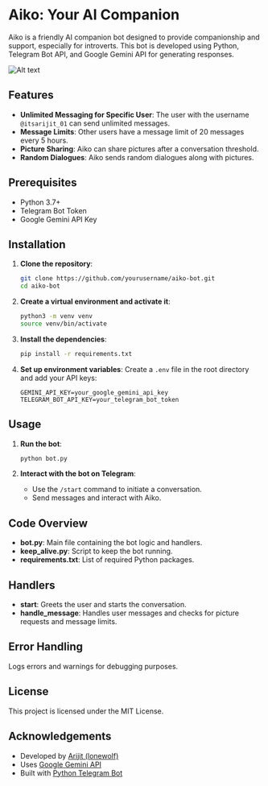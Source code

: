 # Aiko: Your AI Companion
Aiko is a friendly AI companion bot designed to provide companionship and support, especially for introverts. This bot is developed using Python, Telegram Bot API, and Google Gemini API for generating responses.

![Alt text](https://i.postimg.cc/XNm9PP9C/img-LBFr-Zk1-Nesh-Sc-Vi-J53-Ox-V.jpg)

## Features
- **Unlimited Messaging for Specific User**: The user with the username `@itsarijit_01` can send unlimited messages.
- **Message Limits**: Other users have a message limit of 20 messages every 5 hours.
- **Picture Sharing**: Aiko can share pictures after a conversation threshold.
- **Random Dialogues**: Aiko sends random dialogues along with pictures.

## Prerequisites

- Python 3.7+
- Telegram Bot Token
- Google Gemini API Key

## Installation

1. **Clone the repository**:
    ```sh
    git clone https://github.com/yourusername/aiko-bot.git
    cd aiko-bot
    ```

2. **Create a virtual environment and activate it**:
    ```sh
    python3 -m venv venv
    source venv/bin/activate
    ```

3. **Install the dependencies**:
    ```sh
    pip install -r requirements.txt
    ```

4. **Set up environment variables**:
    Create a `.env` file in the root directory and add your API keys:
    ```env
    GEMINI_API_KEY=your_google_gemini_api_key
    TELEGRAM_BOT_API_KEY=your_telegram_bot_token
    ```

## Usage

1. **Run the bot**:
    ```sh
    python bot.py
    ```

2. **Interact with the bot on Telegram**:
    - Use the `/start` command to initiate a conversation.
    - Send messages and interact with Aiko.
    
## Code Overview

- **bot.py**: Main file containing the bot logic and handlers.
- **keep_alive.py**: Script to keep the bot running.
- **requirements.txt**: List of required Python packages.

## Handlers

- **start**: Greets the user and starts the conversation.
- **handle_message**: Handles user messages and checks for picture requests and message limits.

## Error Handling

Logs errors and warnings for debugging purposes.

## License

This project is licensed under the MIT License.

## Acknowledgements

- Developed by [Arijit (lonewolf)](https://github.com/Arijiy)
- Uses [Google Gemini API](https://cloud.google.com/gemini)
- Built with [Python Telegram Bot](https://python-telegram-bot.org)
